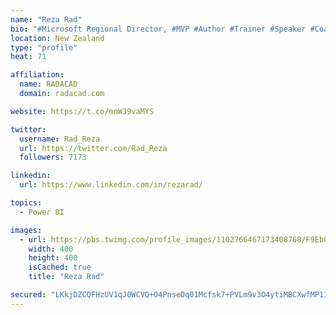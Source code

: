 ```yaml
---
name: "Reza Rad"
bio: "#Microsoft Regional Director, #MVP #Author #Trainer #Speaker #Coach #Consultant #PowerBI "
location: New Zealand
type: "profile"
heat: 71

affiliation:
  name: RADACAD
  domain: radacad.com

website: https://t.co/mnW39vaMYS

twitter:
  username: Rad_Reza
  url: https://twitter.com/Rad_Reza
  followers: 7173

linkedin:
  url: https://www.linkedin.com/in/rezarad/

topics:
  - Power BI

images:
  - url: https://pbs.twimg.com/profile_images/1102766467173408768/F9EbQENa_400x400.png
    width: 400
    height: 400
    isCached: true
    title: "Reza Rad"

secured: "LKkjDZCQFHzUV1qJ0WCVQ+O4PnseDq01Mcfsk7+PVLm9v3O4ytiMBCXwfMP11dqpsZsC/MnFV/Aqv+P3mIE0bCbceMvQe+3yrBuquFisydOVUFgI6kZIasK+MZMqHH5GzxUhrwtKiLW+qGTMo2Asy+MduARJCvhE7Uo3x/OtAccpGT0KHClH6UMJwEH8lrb0Itcq+Ean3ElzVXZBI2AD0QHHC6XisKhV2I5C7CDvN1l6BvRh9XZlIey3IdU7JCE+4R64JN0+XHPpds8DOb69dm3AAiBVwljQ2nrd6oPm4CiaYs6R0NYqqbaHErJUuKNEAC7yfj2979V+ITNJ+dK9WeLVj+d0ikNPab4eFMogInoMTRTo7lGrWNiD1kWFi1SGCn6UA7MECaS6nBWD/IqexggDhnLZAy/mv40PftlHp+I=;M8XWyS9oUWDcYfTObdp6VQ=="
---
```


